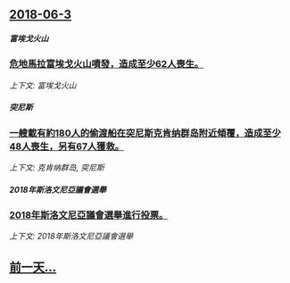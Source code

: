 ## [2018-06-3](/news/2018/06/3/index.md)

##### 富埃戈火山
### [危地馬拉富埃戈火山噴發，造成至少62人喪生。 ](/news/2018/06/3/危地馬拉富埃戈火山噴發-造成至少62人喪生.md)
_上下文: 富埃戈火山_

##### 突尼斯
### [一艘載有約180人的偷渡船在突尼斯克肯纳群岛附近傾覆，造成至少48人喪生，另有67人獲救。 ](/news/2018/06/3/一艘載有約180人的偷渡船在突尼斯克肯纳群岛附近傾覆-造成至少48人喪生-另有67人獲救.md)
_上下文: 克肯纳群岛, 突尼斯_

##### 2018年斯洛文尼亞議會選舉
### [2018年斯洛文尼亞議會選舉進行投票。 ](/news/2018/06/3/2018年斯洛文尼亞議會選舉進行投票.md)
_上下文: 2018年斯洛文尼亞議會選舉_

## [前一天...](/news/2018/06/1/index.md)

